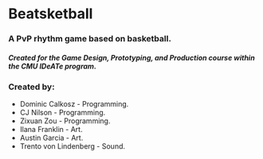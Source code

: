 # Beatsketball

### A PvP rhythm game based on basketball.

##### Created for the Game Design, Prototyping, and Production course within the CMU IDeATe program.

### Created by:
* Dominic Calkosz - Programming.
* CJ Nilson - Programming.
* Zixuan Zou - Programming.
* Ilana Franklin - Art.
* Austin Garcia - Art.
* Trento von Lindenberg - Sound.
